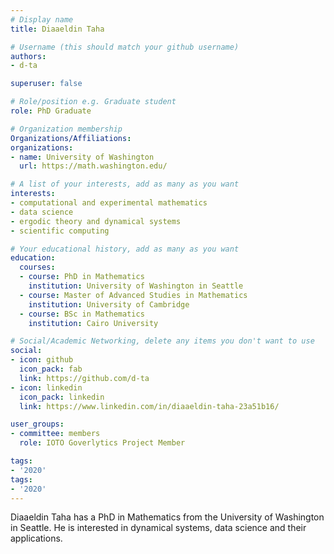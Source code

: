 ```yaml
---
# Display name
title: Diaaeldin Taha

# Username (this should match your github username)
authors:
- d-ta

superuser: false

# Role/position e.g. Graduate student
role: PhD Graduate

# Organization membership
Organizations/Affiliations:
organizations:
- name: University of Washington
  url: https://math.washington.edu/

# A list of your interests, add as many as you want
interests:
- computational and experimental mathematics
- data science
- ergodic theory and dynamical systems
- scientific computing

# Your educational history, add as many as you want
education:
  courses:
  - course: PhD in Mathematics
    institution: University of Washington in Seattle
  - course: Master of Advanced Studies in Mathematics
    institution: University of Cambridge
  - course: BSc in Mathematics
    institution: Cairo University

# Social/Academic Networking, delete any items you don't want to use
social:
- icon: github
  icon_pack: fab
  link: https://github.com/d-ta
- icon: linkedin
  icon_pack: linkedin
  link: https://www.linkedin.com/in/diaaeldin-taha-23a51b16/

user_groups:
- committee: members
  role: IOTO Goverlytics Project Member

tags:
- '2020'
tags:
- '2020'
---
```

Diaaeldin Taha has a PhD in Mathematics from the University of Washington in Seattle. He is interested in dynamical systems, data science and their applications.

